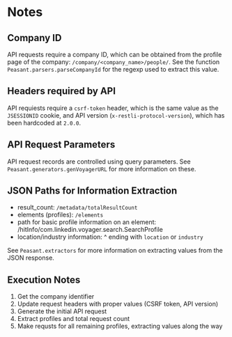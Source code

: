 # Notes

## Company ID

API requests require a company ID, which can be obtained from the
profile page of the company: `/company/<company_name>/people/`. See
the function `Peasant.parsers.parseCompanyId` for the regexp used
to extract this value.

## Headers required by API

API requiests require a `csrf-token` header, which is the same value
as the `JSESSIONID` cookie, and API version (`x-restli-protocol-version`),
which has been hardcoded at `2.0.0`.

## API Request Parameters

API request records are controlled using query parameters. See
`Peasant.generators.genVoyagerURL` for more information on these.

## JSON Paths for Information Extraction

- result_count: `/metadata/totalResultCount`
- elements (profiles): `/elements`
- path for basic profile information on an element:
    /hitInfo/com.linkedin.voyager.search.SearchProfile
- location/industry information: ^ ending with `location` or `industry`

See `Peasant.extractors` for more information on extracting values from
the JSON response.

## Execution Notes

1. Get the company identifier
2. Update request headers with proper values (CSRF token, API version)
3. Generate the initial API request
4. Extract profiles and total request count
5. Make requsts for all remaining profiles, extracting values along the way
